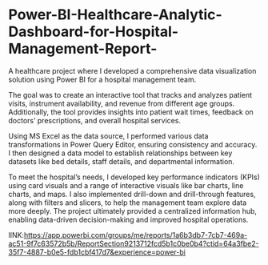# Power-BI-Healthcare-Analytic-Dashboard-for-Hospital-Management-Report-


A healthcare project where I developed a comprehensive data visualization solution using Power BI for a hospital management team. 

The goal was to create an interactive tool that tracks and analyzes patient visits, instrument availability, and revenue from different age groups. Additionally, the tool provides insights into patient wait times, feedback on doctors’ prescriptions, and overall hospital services.

Using MS Excel as the data source, I performed various data transformations in Power Query Editor, ensuring consistency and accuracy. I then designed a data model to establish relationships between key datasets like bed details, staff details, and departmental information.

To meet the hospital’s needs, I developed key performance indicators (KPIs) using card visuals and a range of interactive visuals like bar charts, line charts, and maps. I also implemented drill-down and drill-through features, along with filters and slicers, to help the management team explore data more deeply. The project ultimately provided a centralized information hub, enabling data-driven decision-making and improved hospital operations.


lINK:https://app.powerbi.com/groups/me/reports/1a6b3db7-7cb7-469a-ac51-9f7c63572b5b/ReportSection9213712fcd5b1c0be0b4?ctid=64a3fbe2-35f7-4887-b0e5-fdb1cbf417d7&experience=power-bi

